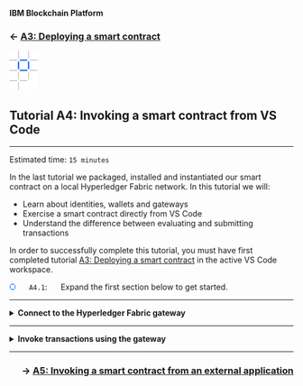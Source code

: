 **IBM Blockchain Platform**

<h3 align='left'>← <a href='./a3.md'><b>A3: Deploying a smart contract</b></a></h3>

<img src="./images/ibp.png" alt="IBM Blockchain Platform"></img>
## **Tutorial A4: Invoking a smart contract from VS Code**

---

Estimated time: `15 minutes`

In the last tutorial we packaged, installed and instantiated our smart contract on a local Hyperledger Fabric network. In this tutorial we will:

* Learn about identities, wallets and gateways
* Exercise a smart contract directly from VS Code
* Understand the difference between evaluating and submitting transactions

In order to successfully complete this tutorial, you must have first completed tutorial <a href='./a3.md'>A3: Deploying a smart contract</a> in the active VS Code workspace.

<img src="./images/bullet.png" alt="[]"></img> &nbsp;&nbsp;&nbsp;&nbsp; `A4.1`: &nbsp;&nbsp;&nbsp;&nbsp;
Expand the first section below to get started.


---
<details>
<summary><b>Connect to the Hyperledger Fabric gateway</b></summary>


In order to submit transactions in Hyperledger Fabric you will need an identity, a wallet and a gateway.

<br><h3 align='left'>Identities, wallets and gateways</h3>

The resources that you can access in a Hyperledger Fabric network are determined according to your identity; that's why its called a permissioned blockchain. Your identity is typically represented by an X.509 certificate issued by your organization, and stored in your wallet. Once you have an identity and a wallet, you can create a gateway that allows you to submit transactions to a network.

A gateway represents a connection to a set of Hyperledger Fabric networks. If you want to submit a transaction, whether using VS Code or your own application, a gateway makes it easy to interact with a network: you configure a gateway, connect to it with an identity from your wallet, choose a particular network, and start submitting transactions using a smart contract that has been instantiated in that network.

A gateway is configured using a connection profile, which identifies a single peer in the network as an initial connection point. We're going to use a pre-configured gateway that was created when we started the one organization network.

> <br>
   > <b>Want to know more about gateways?</b> <a href="https://hyperledger-fabric.readthedocs.io/en/latest/developapps/gateway.html">Read about them in the Hyperledger Fabric documentation.</a>
   > <br>&nbsp;

Take care to understand the difference between **Fabric Environments** and **Fabric Gateways**: an *environment* gives an overview of all the resources available to you in a Hyperledger Fabric network; a *gateway* provides an access point to those resources.

<br><h3 align='left'>Gateways and Wallets in VS Code</h3>

When the one organization network was created in the previous tutorial, a gateway was created for you at the same time; this is now shown in the Fabric Gateways view. This view allows you to add new gateways to submit transactions to both local and remote Hyperledger Fabric networks. 

<img src="./images/a4.1.1.png" alt="Fabric Gateways" width='300'></img>

Furthermore, every component in this network has an assigned identity, and these are shown in Fabric Wallets view. In this view you can see two wallets, each containing two identities:

<img src="./images/a4.1.2.png" alt="Fabric Wallets" width='300'></img>

These identities are used as follows:

* Orderer wallet
   * *admin*: this identity is associated with the Orderer node
   * *ordererAdmin*: this identity can be used to interact with the ordering service
* Org1 wallet
   * *admin*: this identity is associated with the Org1Peer1 node
   * *org1Admin*: this identity will be used to submit and evaluate transactions

It is the *org1Admin* identity that we will be using to exercise the smart contract.

<br><h3 align='left'>Connecting to the Fabric Gateway in VS Code</h3>

We will now connect to a gateway using the *org1Admin* identity.

<img src="./images/bullet.png" alt="[]"></img> &nbsp;&nbsp;&nbsp;&nbsp; `A4.2`: &nbsp;&nbsp;&nbsp;&nbsp;
In the Fabric Gateways view, click "1 Org Local Fabric > Org1".

If you can't see this view, remember to first click the IBM Blockchain Platform icon in the activity bar.

<img src="./images/a4.1.1.png" alt="Fabric Gateways" width='300'></img>

You will now be asked to select the identity that the gateway will use to connect to the network. As a reminder, we will be using the identity *org1Admin*.

<img src="./images/bullet.png" alt="[]"></img> &nbsp;&nbsp;&nbsp;&nbsp; `A4.3`: &nbsp;&nbsp;&nbsp;&nbsp;
Click 'org1Admin'.

<img src="./images/a4.3.png" alt="Fabric Gateways"></img>

The IBM Blockchain Platform VS Code extension will now connect to the local Hyperledger Fabric gateway; this will only take a few seconds to complete.

Once connected, notice that the view changes to reflect the channels, smart contracts and transactions available to the connected gateway. 

<img src="./images/bullet.png" alt="[]"></img> &nbsp;&nbsp;&nbsp;&nbsp; `A4.4`: &nbsp;&nbsp;&nbsp;&nbsp;
Fully expand the Channels tree in the Fabric Gateways view to show the available transactions.

<img src="./images/a4.4.png" alt="Connected Fabric Gateway"></img>

The tree shows the *mychannel* network into which the smart contract was deployed, the *demo-contract* smart contract that was deployed (including its version), and the five transaction methods that are available to applications.

<img src="./images/bullet.png" alt="[]"></img> &nbsp;&nbsp;&nbsp;&nbsp; `A4.5`: &nbsp;&nbsp;&nbsp;&nbsp;
Expand the next section of the tutorial to continue.

</details>

---
<details>
<summary><b>Invoke transactions using the gateway</b></summary>

We will now exercise your smart contract. Hyperledger Fabric has can generate two different kinds of transactions:

* *Submitted* transactions are recorded on the blockchain ledger.  These are used when you want to update the current value of the ledger. Submitted transactions go through the full consensus process before they are recorded on the ledger. It is possible to submit read-only ledger transactions, but it's less common.

* *Evaluated* transactions are not recorded on the blockchain ledger. These transactions are typically used when you want to simply query the current value of the ledger. Evaluated transactions do not go through the consensus process; they are run on a single peer, and the result is returned to the caller. It is possible to evaluate read-write transactions, but it's less common. 


The VS Code extension allows you to both submit and evaluate transactions. 

We will start by evaluating the transaction 'myAssetExists'.

<img src="./images/bullet.png" alt="[]"></img> &nbsp;&nbsp;&nbsp;&nbsp; `A4.6`: &nbsp;&nbsp;&nbsp;&nbsp;
Right-click 'myAssetExists' and select 'Evaluate Transaction'.

<img src="./images/a4.6.png" alt="Connected Fabric Gateway"></img>

Transaction inputs are entered using JSON.

<img src="./images/bullet.png" alt="[]"></img> &nbsp;&nbsp;&nbsp;&nbsp; `A4.7`: &nbsp;&nbsp;&nbsp;&nbsp;
Replace the input parameters with `["001"]` and press Enter.

<img src="./images/a4.7.png" alt="Input parameters to myAssetExists"></img>

Transient data is an advanced feature that we will cover in a later tutorial; we will not use it here.

<img src="./images/bullet.png" alt="[]"></img> &nbsp;&nbsp;&nbsp;&nbsp; `A4.8`: &nbsp;&nbsp;&nbsp;&nbsp;
Press Enter again to accept the default transient data parameters.

<img src="./images/a4.8-a9.19.png" alt="Default transient data"></img>

The demo-contract smart contract will now run on the peer to generate a myAssetExists transaction response using the transaction input "001". As you will recall from the smart contract code, the contract will return true if the business object with key "001" exists in the state database, or false otherwise.

When the method completes, the Output tab will show the results of the evaluation.

<img src="./images/bullet.png" alt="[]"></img> &nbsp;&nbsp;&nbsp;&nbsp; `A4.9`: &nbsp;&nbsp;&nbsp;&nbsp;
Move the mouse over the "Successfully evaluated transaction" notification to reveal the close icon, and click it to close it.

<img src="./images/a4.9.1.png" alt="Evaluation notification"></img>

If you review the output from the command you can see the results of evaluating the transaction. In this case, the return value is false, because the key does not exist in the state database.

<img src="./images/a4.9.2.png" alt="Return value is false"></img>

We will now create the business object with key "001". This time, we will add a new transaction to the ledger, so we need to submit a transaction rather than evaluate one.

<img src="./images/bullet.png" alt="[]"></img> &nbsp;&nbsp;&nbsp;&nbsp; `A4.10`: &nbsp;&nbsp;&nbsp;&nbsp;
Right-click 'createMyAsset' and select 'Submit Transaction'.

<img src="./images/a4.10.png" alt="Submit createMyAsset"></img>

As you may recall, the createMyAsset transaction takes two parameters: a key and its associated value.

<img src="./images/bullet.png" alt="[]"></img> &nbsp;&nbsp;&nbsp;&nbsp; `A4.11`: &nbsp;&nbsp;&nbsp;&nbsp;
Replace the input parameters with `["001","Mona Lisa"]` and press Enter.

<img src="./images/a4.11.png" alt="Creating an asset"></img>

<img src="./images/bullet.png" alt="[]"></img> &nbsp;&nbsp;&nbsp;&nbsp; `A4.12`: &nbsp;&nbsp;&nbsp;&nbsp;
Press Enter a second time to accept the transient data defaults and submit the transaction.

<img src="./images/a4.8-a9.19.png" alt="Default transient data"></img>

Review the output to ensure that the transaction was successful.

<img src="./images/a4.12.png" alt="Review the createMyAsset output"></img>

<img src="./images/bullet.png" alt="[]"></img> &nbsp;&nbsp;&nbsp;&nbsp; `A4.13`: &nbsp;&nbsp;&nbsp;&nbsp;
Evaluate the "myAssetExists" transaction a second time with the "001" key to show that the asset now exists.

<img src="./images/a4.13.png" alt="Review the myAssetExists output"></img>

The returned value is now 'true'.

<img src="./images/bullet.png" alt="[]"></img> &nbsp;&nbsp;&nbsp;&nbsp; `A4.14`: &nbsp;&nbsp;&nbsp;&nbsp;
Submit the "updateMyAsset" transaction to change the value of the "001" key to "The Hay Wain".

<img src="./images/a4.14.png" alt="Review the updateMyAsset output"></img>

<img src="./images/bullet.png" alt="[]"></img> &nbsp;&nbsp;&nbsp;&nbsp; `A4.15`: &nbsp;&nbsp;&nbsp;&nbsp;
Evaluate the "readMyAsset" transaction to return the updated value of the "001" key.

<img src="./images/a4.15.png" alt="Review the readMyAsset output"></img>

<img src="./images/bullet.png" alt="[]"></img> &nbsp;&nbsp;&nbsp;&nbsp; `A4.16`: &nbsp;&nbsp;&nbsp;&nbsp;
Finally, submit the "deleteMyAsset" transaction to delete the "001" asset from the world state.

<img src="./images/a4.16.png" alt="Review the deleteMyAsset output"></img>

Note carefully this last transaction! We have added a delete transaction to the blockchain, which has resulted in an empty state database for key "001".  It is perfectly possible to delete assets from the world state, but submitted transactions are always added to the ledger. The blockchain records the changes that have happened to the world state database, which can include deleting records as well as adding and modifying them.

<br><h3 align='left'>Summary</h3>

In this tutorial we have used identities, wallets and gateways to submit and evaluate smart contract transactions using the local default Hyperledger Fabric network provided with VS Code. 

In the next tutorial we will build and use a standalone application to transact with the blockchain.


</details>


---


<h3 align='right'> → <a href='./a5.md'><b>A5: Invoking a smart contract from an external application</b></h3></a>
